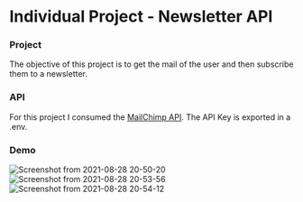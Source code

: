 # Individual Project - Newsletter API

### Project

The objective of this project is to get the mail of the user and then subscribe them to a newsletter.

### API

For this project I consumed the [MailChimp API](https://mailchimp.com/). The API Key is exported in a .env.

### Demo

![Screenshot from 2021-08-28 20-50-20](https://user-images.githubusercontent.com/64902444/131233814-0bb5b81b-6e8e-40b1-89ee-e50140b85124.png)
![Screenshot from 2021-08-28 20-53-56](https://user-images.githubusercontent.com/64902444/131233812-e5bae749-8693-4047-b462-dcb058c056f5.png)
![Screenshot from 2021-08-28 20-54-12](https://user-images.githubusercontent.com/64902444/131233811-6ae9fdfc-8bd3-414f-97c2-74c885441ff2.png)

